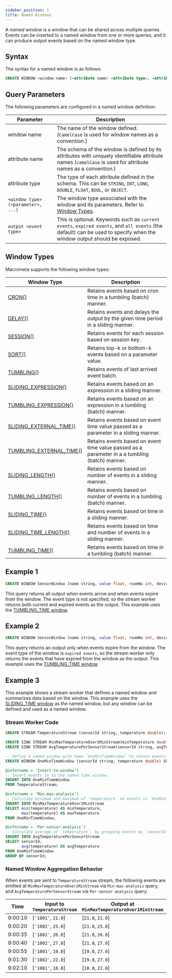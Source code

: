 ```yaml
---
sidebar_position: 1
title: Named Windows
---
```


A _named window_ is a window that can be shared across multiple queries. Events can be inserted to a named window from one or more queries, and it can produce output events based on the named window type.

## Syntax

The syntax for a named window is as follows:

```sql
CREATE WINDOW <window name> (<attribute name> <attribute type>, <attribute name> <attribute type>, ... ) <window type>(<parameter>, <parameter>, …) <event type>;
```

## Query Parameters

The following parameters are configured in a named window definition:

| Parameter     | Description |
| ------------- |-------------|
| window name      | The name of the window defined. (`CamelCase` is used for window names as a convention.) |
| attribute name   | The schema of the window is defined by its attributes with uniquely identifiable attribute names (`camelCase` is used for attribute names as a convention.)|    |
| attribute type   | The type of each attribute defined in the schema. This can be `STRING`, `INT`, `LONG`, `DOUBLE`, `FLOAT`, `BOOL`, or `OBJECT`.     |
| `<window type>(<parameter>, ...)`   | The window type associated with the window and its parameters. Refer to [Window Types](#window-types).     |
| `output <event type>` | This is optional. Keywords such as `current events`, `expired events`, and `all events` (the default) can be used to specify when the window output should be exposed. |

## Window Types

Macrometa supports the following window types:

| Window Type     | Description |
| ------------- |-------------|
| [CRON()](window-types/cron)     | Retains events based on cron time in a tumbling (batch) manner.   |
| [DELAY()](window-types/delay)     | Retains events and delays the output by the given time period in a sliding manner.   |
| [SESSION()](window-types/session)    | Retains events for each session based on session key.   |
| [SORT()](window-types/sort)     | Retains top-k or bottom-k events based on a parameter value.   |
| [TUMBLING()](window-types/tumbling)     | Retains events of last arrived event batch.   |
| [SLIDING_EXPRESSION()](window-types/sliding-expression)     | Retains events based on an expression in a sliding manner.   |
| [TUMBLING_EXPRESSION()](window-types/tumbling-expression)     | Retains events based on an expression in a tumbling (batch) manner.   |
| [SLIDING_EXTERNAL_TIME()](window-types/sliding-external-time)     | Retains events based on event time value passed as a parameter in a sliding manner.   |
| [TUMBLING_EXTERNAL_TIME()](window-types/tumbling-external-time)     | Retains events based on event time value passed as a parameter in a a tumbling (batch) manner.   |
| [SLIDING_LENGTH()](window-types/sliding-length) | Retains events based on number of events in a sliding manner.   |
| [TUMBLING_LENGTH()](window-types/tumbling-length)     | Retains events based on number of events in a tumbling (batch) manner.   |
| [SLIDING_TIME()](window-types/sliding-time)    | Retains events based on time in a sliding manner.   |
| [SLIDING_TIME_LENGTH()](window-types/sliding-time-length)     | Retains events based on time and number of events in a sliding manner.   |
| [TUMBLING_TIME()](window-types/tumbling-time)   | Retains events based on time in a tumbling (batch) manner.   |

## Example 1

```sql
CREATE WINDOW SensorWindow (name string, value float, roomNo int, deviceID string) TUMBLING_TIME(1 second);
```

This query returns all output when events arrive and when events expire from the window. The event type is not specified, so the stream worker returns both current and expired events as the output. This example uses the [TUMBLING_TIME window](window-types/tumbling-time.md).

## Example 2

```sql
CREATE WINDOW SensorWindow (name string, value float, roomNo int, deviceID string) TUMBLING_TIME(1 second) output expired events;
```

This query returns an output only when events expire from the window. The event type of the window is `expired events`, so the stream worker only returns the events that have expired from the window as the output. This example uses the [TUMBLING_TIME window](window-types/tumbling-time.md).

## Example 3

This example shows a stream worker that defines a named window and summarizes data based on the window. This example uses the [SLIDING_TIME window](window-types/sliding-time.md) as the named window, but any window can be defined and used as a named window.

### Stream Worker Code

```sql
CREATE STREAM TemperatureStream (sensorId string, temperature double);

CREATE SINK STREAM MinMaxTemperatureOver1MinStream(minTemperature double, maxTemperature double);
CREATE SINK STREAM AvgTemperaturePerSensorStream(sensorId string, avgTemperature double);

-- Define a named window with name `OneMinTimeWindow` to retain events over `1 minute` in a sliding manner.
CREATE WINDOW OneMinTimeWindow (sensorId string, temperature double) SLIDING_TIME(1 min) ;

@info(name = 'Insert-to-window')
-- Insert events in to the named time window.
INSERT INTO OneMinTimeWindow
FROM TemperatureStream;

@info(name = 'Min-max-analysis')
-- Calculate minimum and maximum of `temperature` on events in `OneMinTimeWindow` window.
INSERT INTO MinMaxTemperatureOver1MinStream
SELECT min(temperature) AS minTemperature,
       max(temperature) AS maxTemperature
FROM OneMinTimeWindow;

@info(name = 'Per-sensor-analysis')
-- Calculate average of `temperature`, by grouping events by `sensorId`, on the `OneMinTimeWindow` window.
INSERT INTO AvgTemperaturePerSensorStream
SELECT sensorId,
       avg(temperature) AS avgTemperature
FROM OneMinTimeWindow
GROUP BY sensorId;
```

### Named Window Aggregation Behavior

When events are sent to `TemperatureStream` stream, the following events are emitted at `MinMaxTemperatureOver1MinStream` via `Min-max-analysis` query, and `AvgTemperaturePerSensorStream` via `Per-sensor-analysis` query.

|Time | Input to `TemperatureStream` | Output at `MinMaxTemperatureOver1MinStream` | Output at `AvgTemperaturePerSensorStream` |
|---|---|---|---|
| 9:00:10 | [`'1001'`, `21.0`] | [`21.0`, `21.0`] | [`'1001'`, `21.0`] |
| 9:00:20 | [`'1002'`, `25.0`] | [`21.0`, `25.0`] | [`'1002'`, `25.0`] |
| 9:00:35 | [`'1002'`, `26.0`] | [`21.0`, `26.0`] | [`'1002'`, `25.5`] |
| 9:00:40 | [`'1002'`, `27.0`] | [`21.0`, `27.0`] | [`'1002'`, `26.0`] |
| 9:00:55 | [`'1001'`, `19.0`] | [`19.0`, `27.0`] | [`'1001'`, `20.0`] |
| 9:01:30 | [`'1002'`, `22.0`] | [`19.0`, `27.0`] | [`'1002'`, `25.0`] |
| 9:02:10 | [`'1001'`, `18.0`] | [`18.0`, `22.0`] | [`'1001'`, `18.0`] |
